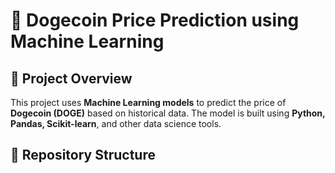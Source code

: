 # 🚀 Dogecoin Price Prediction using Machine Learning

## 📌 Project Overview
This project uses **Machine Learning models** to predict the price of **Dogecoin (DOGE)** based on historical data. The model is built using **Python, Pandas, Scikit-learn**, and other data science tools.

## 📂 Repository Structure
